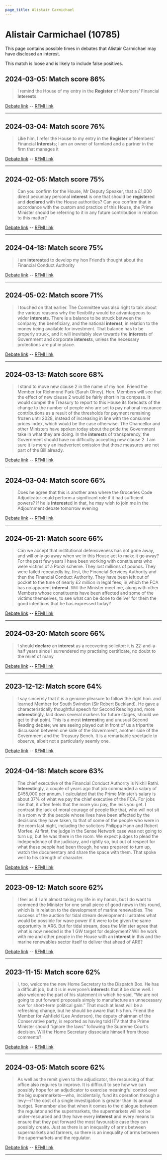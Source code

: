 ```yaml
---
page_title: Alistair Carmichael
---
```


# Alistair Carmichael  (10785)

This page contains possible times in debates that Alistair Carmichael may have disclosed an interest.

This match is loose and is likely to include false positives. 



## 2024-03-05: Match score 86%

>I remind the House of my entry in the **Register** of Members’ Financial **Interest**s

[Debate link](https://www.theyworkforyou.com/debates/?id=2024-03-05a.809.2)  --  [RFMI link](https://www.theyworkforyou.com/mp/10785/register)


---



## 2024-03-04: Match score 76%

>Like him, I refer the House to my entry in the **Register** of Members’ Financial **Interest**s; I am an owner of farmland and a partner in the firm that manages it

[Debate link](https://www.theyworkforyou.com/debates/?id=2024-03-04a.696.1)  --  [RFMI link](https://www.theyworkforyou.com/mp/10785/register)


---



## 2024-02-05: Match score 75%

>Can you confirm for the House, Mr Deputy Speaker, that a £1,000 direct pecuniary personal **interest** is one that should be **register**ed and **declare**d with the House authorities? Can you confirm that in accordance with the custom and practice of this House, the Prime Minister should be referring to it in any future contribution in relation to this matter?

[Debate link](https://www.theyworkforyou.com/debates/?id=2024-02-05c.51.1)  --  [RFMI link](https://www.theyworkforyou.com/mp/10785/register)


---



## 2024-04-18: Match score 75%

>I am **interest**ed to develop my hon Friend’s thought about the Financial Conduct Authority

[Debate link](https://www.theyworkforyou.com/debates/?id=2024-04-18a.474.2)  --  [RFMI link](https://www.theyworkforyou.com/mp/10785/register)


---



## 2024-05-02: Match score 71%

>I touched on that earlier. The Committee was also right to talk about the various reasons why the flexibility would be advantageous to wider **interest**s. There is a balance to be struck between the company, the beneficiary, and the national **interest**, in relation to the money being available for investment. That balance has to be properly struck, and it will inevitably slew towards the **interest**s of Government and corporate **interest**s, unless the necessary protections are put in place.

[Debate link](https://www.theyworkforyou.com/debates/?id=2024-05-02b.386.4)  --  [RFMI link](https://www.theyworkforyou.com/mp/10785/register)


---



## 2024-03-13: Match score 68%

>I stand to move new clause 2 in the name of my hon. Friend the Member for Richmond Park (Sarah Olney). Hon. Members will see that the effect of new clause 2 would be fairly short in its compass. It would compel the Treasury to report to this House its forecasts of the change to the number of people who are set to pay national insurance contributions as a result of the thresholds for payment remaining frozen until 2028, instead of increasing in line with the consumer prices index, which would be the case otherwise. The Chancellor and other Ministers have spoken today about the pride the Government take in what they are doing. In the **interest**s of transparency, the Government should have no difficulty accepting new clause 2. I am sure it is merely an inadvertent omission that those measures are not part of the Bill already.

[Debate link](https://www.theyworkforyou.com/debates/?id=2024-03-13b.380.2)  --  [RFMI link](https://www.theyworkforyou.com/mp/10785/register)


---



## 2024-03-04: Match score 66%

>Does he agree that this is another area where the Groceries Code Adjudicator could perform a significant role if it had sufficient powers? If he is **interest**ed in that, he may wish to join me in the Adjournment debate tomorrow evening

[Debate link](https://www.theyworkforyou.com/debates/?id=2024-03-04a.671.2)  --  [RFMI link](https://www.theyworkforyou.com/mp/10785/register)


---



## 2024-05-21: Match score 66%

>Can we accept that institutional defensiveness has not gone away, and will only go away when we in this House act to make it go away? For the past few years I have been working with constituents who were victims of a Ponzi scheme. They lost millions of pounds. They were failed repeatedly by, first, the Financial Services Authority and then the Financial Conduct Authority. They have been left out of pocket to the tune of nearly £2 million in legal fees, in which the FCA has no apparent **interest**. Will the Minister meet me, along with other Members whose constituents have been affected and some of the victims themselves, to see what can be done to deliver for them the good intentions that he has expressed today?

[Debate link](https://www.theyworkforyou.com/debates/?id=2024-05-21a.760.2)  --  [RFMI link](https://www.theyworkforyou.com/mp/10785/register)


---



## 2024-03-20: Match score 66%

>I should **declare** an **interest** as a recovering solicitor: it is 22-and-a-half years since I surrendered my practising certificate, no doubt to the relief of many

[Debate link](https://www.theyworkforyou.com/debates/?id=2024-03-20c.994.4)  --  [RFMI link](https://www.theyworkforyou.com/mp/10785/register)


---



## 2023-12-12: Match score 64%

>I say sincerely that it is a genuine pleasure to follow the right hon. and learned Member for South Swindon (Sir Robert Buckland). He gave a characteristically thoughtful speech for Second Reading and, more **interest**ingly, laid down several markers for future stages, should we get to that point. This is a most **interest**ing and unusual Second Reading debate; we are seeing played out in front of us a tripartite discussion between one side of the Government, another side of the Government and the Treasury Bench. It is a remarkable spectacle to observe, albeit not a particularly seemly one.

[Debate link](https://www.theyworkforyou.com/debates/?id=2023-12-12b.788.0)  --  [RFMI link](https://www.theyworkforyou.com/mp/10785/register)


---



## 2024-04-18: Match score 63%

>The chief executive of the Financial Conduct Authority is Nikhil Rathi. **Interest**ingly, a couple of years ago that job commanded a salary of £455,000 per annum. I calculated that the Prime Minister’s salary is about 37% of what we pay the chief executive of the FCA. For jobs like that, it often feels that the more you pay, the less you get. I contrast the lack of moral courage of people like that, who will not sit in a room with the people whose lives have been affected by the decisions they have taken, to that of some of the people who were in the room last night, including the solicitors Philippa Hann and Robert Morfee. At first, the judge in the Sense Network case was not going to turn up, but he was there in the room. We expect judges to plead the independence of the judiciary, and rightly so, but out of respect for what these people had been though, he was prepared to turn up, watch the documentary and share the space with them. That spoke well to his strength of character.

[Debate link](https://www.theyworkforyou.com/debates/?id=2024-04-18a.493.1)  --  [RFMI link](https://www.theyworkforyou.com/mp/10785/register)


---



## 2023-09-12: Match score 62%

>I feel as if I am almost taking my life in my hands, but I do want to commend the Minister for one small piece of good news in this round, which is in relation to the development of marine renewables. The success of the auction for tidal stream development illustrates what would be possible for wave power if it were to be given the same opportunity in AR6. But for tidal stream, does the Minister agree that what is now needed is the 1 GW target for deployment? Will he work with me and other people in the House with an **interest** in this and the marine renewables sector itself to deliver that ahead of AR6?

[Debate link](https://www.theyworkforyou.com/debates/?id=2023-09-12c.777.2)  --  [RFMI link](https://www.theyworkforyou.com/mp/10785/register)


---



## 2023-11-15: Match score 62%

>I, too, welcome the new Home Secretary to the Dispatch Box. He has a difficult job, but it is in everyone’s **interest**s that it be done well. I also welcome the part of his statement in which he said, “We are not going to put forward proposals simply to manufacture an unnecessary row for short-term political gain.” That much at least will be a refreshing change, but he should be aware that his hon. Friend the Member for Ashfield (Lee Anderson), the deputy chairman of the Conservative party, is reported as having told ITV that the Prime Minister should “ignore the laws” following the Supreme Court’s decision. Will the Home Secretary dissociate himself from those comments?

[Debate link](https://www.theyworkforyou.com/debates/?id=2023-11-15b.657.0)  --  [RFMI link](https://www.theyworkforyou.com/mp/10785/register)


---



## 2024-03-05: Match score 62%

>As well as the remit given to the adjudicator, the resourcing of that office also requires to improve. It is difficult to see how we can possibly hope for an adjudicator to exercise meaningful control over the big supermarkets—who, incidentally, fund its operation through a levy—if the cost of a single investigation is greater than its annual budget. Remember also that when it comes to the dialogue between the regulator and the supermarkets, the supermarkets will not be under-resourced and they have every **interest** and every means to ensure that they put forward the most favourable case they can possibly create. Just as there is an inequality of arms between supermarkets and farmers, so there is an inequality of arms between the supermarkets and the regulator.

[Debate link](https://www.theyworkforyou.com/debates/?id=2024-03-05a.809.4)  --  [RFMI link](https://www.theyworkforyou.com/mp/10785/register)


---

